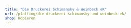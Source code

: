 ```yaml
---
title: "Die Druckerei Schimansky & Weinbeck eK"
url: /pfaffing/die-druckerei-schimansky-und-weinbeck-ek/
shop: Kopieren
---
```

